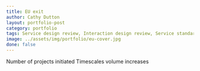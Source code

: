 ```yaml
---
title: EU exit
author: Cathy Dutton
layout: portfolio-post
category: portfolio
tags: Service design review, Interaction design review, Service standard assessments, Coaching
image: ../assets/img/portfolio/eu-cover.jpg
done: false
---
```


<p class="highlight-quote">
    Number of projects initiated
    Timescales
    volume increases
</p>



<!-- <h2 class="heading">My role</h2>


<h3 class="heading">Understanding the existing service</h3> -->










